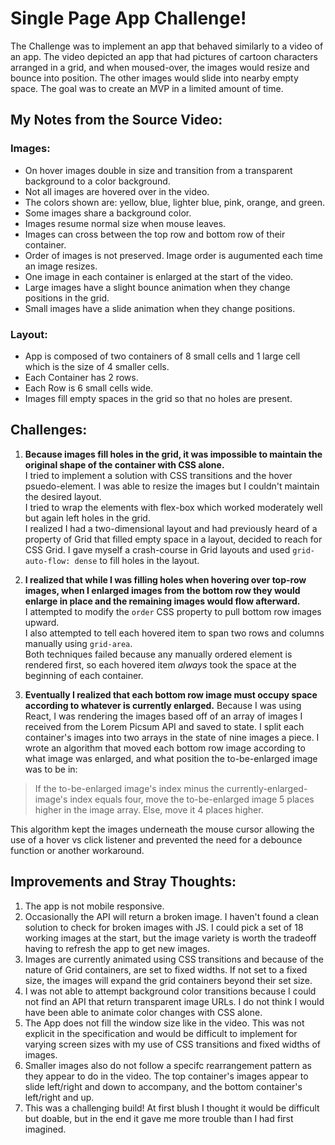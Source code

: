 # Single Page App Challenge!

The Challenge was to implement an app that behaved similarly to a video of an app. The video depicted an app that had pictures of cartoon characters arranged in a grid, and when moused-over, the images would resize and bounce into position. The other images would slide into nearby empty space. The goal was to create an MVP in a limited amount of time.

## My Notes from the Source Video:

### Images: 
* On hover images double in size and transition from a transparent background to a color background.
* Not all images are hovered over in the video.
* The colors shown are: yellow, blue, lighter blue, pink, orange, and green.
* Some images share a background color.
* Images resume normal size when mouse leaves.
* Images can cross between the top row and bottom row of their container.
* Order of images is not preserved. Image order is augumented each time an image resizes.
* One image in each container is enlarged at the start of the video.
* Large images have a slight bounce animation when they change positions in the grid.
* Small images have a slide animation when they change positions.

### Layout:
* App is composed of two containers of 8 small cells and 1 large cell which is the size of 4 smaller cells.
* Each Container has 2 rows.
* Each Row is 6 small cells wide.
* Images fill empty spaces in the grid so that no holes are present.

## Challenges:

1. **Because images fill holes in the grid, it was impossible to maintain the original shape of the container with CSS alone.**  
  I tried to implement a solution with CSS transitions and the hover psuedo-element. I was able to resize the images but I couldn't maintain the desired layout.  
  I tried to wrap the elements with flex-box which worked moderately well but again left holes in the grid.  
  I realized I had a two-dimensional layout and had previously heard of a property of Grid that filled empty space in a layout, decided to reach for CSS Grid. I gave myself a crash-course in Grid layouts and used `grid-auto-flow: dense` to fill holes in the layout.  
  
1. **I realized that while I was filling holes when hovering over top-row images, when I enlarged images from the bottom row they would enlarge in place and the remaining images would flow afterward.**  
  I attempted to modify the `order` CSS property to pull bottom row images upward.  
  I also attempted to tell each hovered item to span two rows and columns manually using `grid-area`.  
  Both techniques failed because any manually ordered element is rendered first, so each hovered item _always_ took the space at the beginning of each container.  
  
1. **Eventually I realized that each bottom row image must occupy space according to whatever is currently enlarged.**
  Because I was using React, I was rendering the images based off of an array of images I received from the Lorem Picsum API and saved to state. I split each container's images into two arrays in the state of nine images a piece.
  I wrote an algorithm that moved each bottom row image according to what image was enlarged, and what position the to-be-enlarged image was to be in:
  >If the to-be-enlarged image's index minus the currently-enlarged-image's index equals four,
  > move the to-be-enlarged image 5 places higher in the image array. 
  >Else, move it 4 places higher.  
  
  This algorithm kept the images underneath the mouse cursor allowing the use of a hover vs click listener and prevented the need for a debounce function or another workaround.
  
## Improvements and Stray Thoughts:

1. The app is not mobile responsive.
1. Occasionally the API will return a broken image. I haven't found a clean solution to check for broken images with JS. I could pick a set of 18 working images at the start, but the image variety is worth the tradeoff having to refresh the app to get new images.
1. Images are currently animated using CSS transitions and because of the nature of Grid containers, are set to fixed widths. If not set to a fixed size, the images will expand the grid containers beyond their set size.
1. I was not able to attempt background color transitions because I could not find an API that return transparent image URLs. I do not think I would have been able to animate color changes with CSS alone.
1. The App does not fill the window size like in the video. This was not explicit in the specification and would be difficult to implement for varying screen sizes with my use of CSS transitions and fixed widths of images.
1. Smaller images also do not follow a specifc rearrangement pattern as they appear to do in the video. The top container's images appear to slide left/right and down to accompany, and the bottom container's left/right and up.
1. This was a challenging build! At first blush I thought it would be difficult but doable, but in the end it gave me more trouble than I had first imagined.
